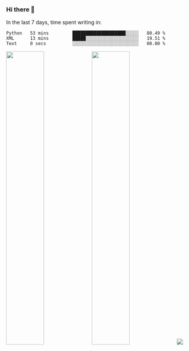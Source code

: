 ### Hi there 👋

In the last 7 days, time spent writing in:

<!--START_SECTION:waka-->

```text
Python   53 mins         ████████████████████░░░░░   80.49 %
XML      13 mins         █████░░░░░░░░░░░░░░░░░░░░   19.51 %
Text     0 secs          ░░░░░░░░░░░░░░░░░░░░░░░░░   00.00 %
```

<!--END_SECTION:waka-->

<img src="https://wakatime.com/share/@jimtje/5d0c92de-08f8-4a72-8f2f-6a9693d1e318.svg" width=45% height=45%> <img src="https://wakatime.com/share/@jimtje/501498ae-bda5-4da7-a89d-b40bcdd5556d.svg" width=45% height=45%>
![](https://hit.yhype.me/github/profile?user_id=43537315)
